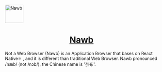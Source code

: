 <a href="#" target="_blank" rel="noopener noreferrer"><img width="60" src="https://i.loli.net/2021/11/25/ViJcsZLKF35fAm7.png" alt="Nawb" /></a>

<p align="center">
  <a href="#" target="_blank" rel="noopener noreferrer">
    <h1 align="center">Nawb</h1>
  </a>
</p>

Not a Web Browser (Nawb) is an Application Browser that bases on React Native⚛️ , and it is different than traditional Web Browser. Nawb pronounced /næb/ (not /nɔb/), the Chinese name is '奈布'.
